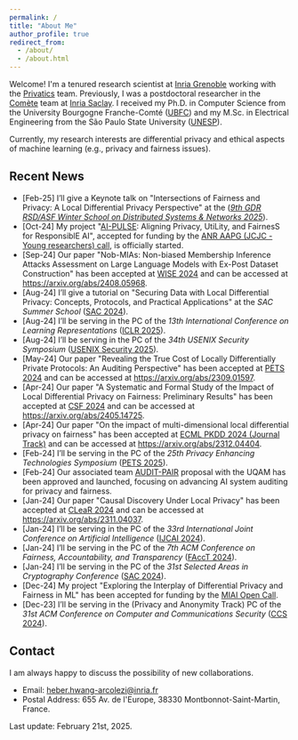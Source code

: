 ```yaml
---
permalink: /
title: "About Me"
author_profile: true
redirect_from: 
  - /about/
  - /about.html
---
```


Welcome! I'm a tenured research scientist at [Inria Grenoble](https://www.inria.fr/en/inria-centre-university-grenoble-alpes) working with the [Privatics](https://team.inria.fr/privatics/) team. 
Previously, I was a postdoctoral researcher in the [Comète](https://team.inria.fr/Comete/) team at [Inria Saclay](https://www.inria.fr/en/inria-saclay-centre). 
I received my Ph.D. in Computer Science from the University Bourgogne Franche-Comté ([UBFC](https://spim.ubfc.fr/en/)) and my M.Sc. in Electrical Engineering from the São Paulo State University ([UNESP](https://www.feis.unesp.br/#!/ppgee)). 

Currently, my research interests are differential privacy and ethical aspects of machine learning (e.g., privacy and fairness issues). 

## Recent News
* [Feb-25] I’ll give a Keynote talk on "Intersections of Fairness and Privacy: A Local Differential Privacy Perspective" at the ([*9th GDR RSD/ASF Winter School on Distributed Systems \& Networks 2025*](https://sites.google.com/site/rsdwinterschool/home?authuser=0)).
* [Oct-24] My project "[AI-PULSE](https://project.inria.fr/aipulse/): Aligning Privacy, UtiLity, and FairnesS for ResponsiblE AI", accepted for funding by the [ANR AAPG (JCJC - Young researchers) call](https://anr.fr/fr/detail/call/aapg-appel-a-projets-generique-2024/), is officially started.
* [Sep-24] Our paper "Nob-MIAs: Non-biased Membership Inference Attacks Assessment on Large Language Models with Ex-Post Dataset Construction" has been accepted at [WISE 2024](https://wise2024-qatar.com/) and can be accessed at <https://arxiv.org/abs/2408.05968>.
* [Aug-24] I’ll give a tutorial on "Securing Data with Local Differential Privacy: Concepts, Protocols, and Practical Applications" at the *SAC Summer School* ([SAC 2024](https://sacworkshop.org/SAC24/summer-school.html)).
* [Aug-24] I’ll be serving in the PC of the *13th International Conference on Learning Representations* ([ICLR 2025](https://iclr.cc/Conferences/2025)).
* [Aug-24] I’ll be serving in the PC of the *34th USENIX Security Symposium* ([USENIX Security 2025](https://www.usenix.org/conference/usenixsecurity25)).
* [May-24] Our paper "Revealing the True Cost of Locally Differentially Private Protocols: An Auditing Perspective" has been accepted at [PETS 2024](https://petsymposium.org/2024/) and can be accessed at <https://arxiv.org/abs/2309.01597>.
* [Apr-24] Our paper "A Systematic and Formal Study of the Impact of Local Differential Privacy on Fairness: Preliminary Results" has been accepted at [CSF 2024](https://csf2024.ieee-security.org/) and can be accessed at <https://arxiv.org/abs/2405.14725>.
* [Apr-24] Our paper "On the impact of multi-dimensional local differential privacy on fairness" has been accepted at [ECML PKDD 2024 (Journal Track)](https://ecmlpkdd.org/2024/) and can be accessed at <https://arxiv.org/abs/2312.04404>.
* [Feb-24] I’ll be serving in the PC of the *25th Privacy Enhancing Technologies Symposium* ([PETS 2025](https://petsymposium.org/cfp25.php)).
* [Feb-24] Our associated team [AUDIT-PAIR](https://team.inria.fr/auditpair/) proposal with the UQAM has been approved and launched, focusing on advancing AI system auditing for privacy and fairness.
* [Jan-24] Our paper "Causal Discovery Under Local Privacy" has been accepted at [CLeaR 2024](https://www.cclear.cc/2024) and can be accessed at <https://arxiv.org/abs/2311.04037>. 
* [Jan-24] I’ll be serving in the PC of the *33rd International Joint Conference on Artificial Intelligence* ([IJCAI 2024](https://ijcai24.org/)).
* [Jan-24] I’ll be serving in the PC of the *7th ACM Conference on Fairness, Accountability, and Transparency* ([FAccT 2024](https://facctconference.org/2024/index.html)).
* [Jan-24] I’ll be serving in the PC of the *31st Selected Areas in Cryptography Conference* ([SAC 2024](https://sacworkshop.org/SAC24/)).
* [Dec-24] My project "Exploring the Interplay of Differential Privacy and Fairness in ML" has been accepted for funding by the [MIAI Open Call](https://miai.univ-grenoble-alpes.fr/research/projects-for-the-development-and-promotion-of-ai/).
* [Dec-23] I’ll be serving in the (Privacy and Anonymity Track) PC of the *31st ACM Conference on Computer and Communications Security* ([CCS 2024](https://www.sigsac.org/ccs/CCS2024/)).

## Contact

I am always happy to discuss the possibility of new collaborations.

* Email: heber.hwang-arcolezi@inria.fr
* Postal Address: 655 Av. de l'Europe, 38330 Montbonnot-Saint-Martin, France.

Last update: February 21st, 2025.
